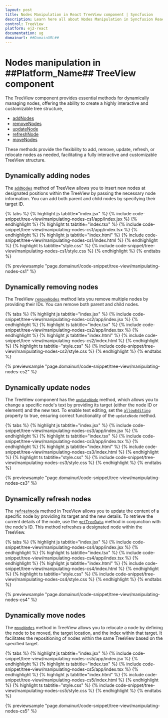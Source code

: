 ```yaml
---
layout: post
title: Nodes Manipulation in React TreeView component | Syncfusion
description: Learn here all about Nodes Manipulation in Syncfusion React TreeView component of Syncfusion Essential JS 2 and more.
control: TreeView
platform: ej2-react
documentation: ug
domainurl: ##DomainURL##
---
```


# Nodes manipulation in ##Platform_Name## TreeView component

The TreeView component provides essential methods for dynamically managing nodes, offering the ability to create a highly interactive and customizable tree structure,

* [addNodes](https://ej2.syncfusion.com/react/documentation/api/treeview/#addnodes)
* [removeNodes](https://ej2.syncfusion.com/react/documentation/api/treeview/#removenodes)
* [updateNode](https://ej2.syncfusion.com/react/documentation/api/treeview/#updatenode)
* [refreshNode](https://ej2.syncfusion.com/react/documentation/api/treeview/#refreshnode)
* [moveNodes](https://ej2.syncfusion.com/react/documentation/api/treeview/#movenodes)

These methods provide the flexibility to add, remove, update, refresh, or relocate nodes as needed, facilitating a fully interactive and customizable TreeView structure.

## Dynamically adding nodes

The [`addNodes`](https://ej2.syncfusion.com/react/documentation/api/treeview/#addnodes) method of TreeView allows you to insert new nodes at designated positions within the TreeView by passing the necessary node information. You can add both parent and child nodes by specifying their target ID.

{% tabs %}
{% highlight js tabtitle="index.jsx" %}
{% include code-snippet/tree-view/manipulating-nodes-cs1/app/index.jsx %}
{% endhighlight %}
{% highlight ts tabtitle="index.tsx" %}
{% include code-snippet/tree-view/manipulating-nodes-cs1/app/index.tsx %}
{% endhighlight %}
{% highlight js tabtitle="index.html" %}
{% include code-snippet/tree-view/manipulating-nodes-cs1/index.html %}
{% endhighlight %}
{% highlight ts tabtitle="style.css" %}
{% include code-snippet/tree-view/manipulating-nodes-cs1/style.css %}
{% endhighlight %}
{% endtabs %}

 {% previewsample "page.domainurl/code-snippet/tree-view/manipulating-nodes-cs1" %}

## Dynamically removing nodes

The TreeView [`removeNodes`](https://ej2.syncfusion.com/react/documentation/api/treeview/#removenodes) method lets you remove multiple nodes by providing their IDs. You can remove both parent and child nodes.

{% tabs %}
{% highlight js tabtitle="index.jsx" %}
{% include code-snippet/tree-view/manipulating-nodes-cs2/app/index.jsx %}
{% endhighlight %}
{% highlight ts tabtitle="index.tsx" %}
{% include code-snippet/tree-view/manipulating-nodes-cs2/app/index.tsx %}
{% endhighlight %}
{% highlight js tabtitle="index.html" %}
{% include code-snippet/tree-view/manipulating-nodes-cs2/index.html %}
{% endhighlight %}
{% highlight ts tabtitle="style.css" %}
{% include code-snippet/tree-view/manipulating-nodes-cs2/style.css %}
{% endhighlight %}
{% endtabs %}

 {% previewsample "page.domainurl/code-snippet/tree-view/manipulating-nodes-cs2" %}

## Dynamically update nodes

The TreeView component has the [`updateNode`](https://ej2.syncfusion.com/react/documentation/api/treeview/#updatenode) method, which allows you to change a specific node's text by providing its target (either the node ID or element) and the new text. To enable text editing, set the [`allowEditing`](https://ej2.syncfusion.com/react/documentation/api/treeview#allowediting) property to true, ensuring correct functionality of the `updateNode` method.

{% tabs %}
{% highlight js tabtitle="index.jsx" %}
{% include code-snippet/tree-view/manipulating-nodes-cs3/app/index.jsx %}
{% endhighlight %}
{% highlight ts tabtitle="index.tsx" %}
{% include code-snippet/tree-view/manipulating-nodes-cs3/app/index.tsx %}
{% endhighlight %}
{% highlight js tabtitle="index.html" %}
{% include code-snippet/tree-view/manipulating-nodes-cs3/index.html %}
{% endhighlight %}
{% highlight ts tabtitle="style.css" %}
{% include code-snippet/tree-view/manipulating-nodes-cs3/style.css %}
{% endhighlight %}
{% endtabs %}

 {% previewsample "page.domainurl/code-snippet/tree-view/manipulating-nodes-cs3" %}

## Dynamically refresh nodes

The [`refreshNode`](https://ej2.syncfusion.com/react/documentation/api/treeview/#refreshnode) method in TreeView allows you to update the content of a specific node by providing its target and the new details. To retrieve the current details of the node, use the [`getTreeData`](https://ej2.syncfusion.com/react/documentation/api/treeview#gettreedata) method in conjunction with the node's ID. This method refreshes a designated node within the TreeView.

{% tabs %}
{% highlight js tabtitle="index.jsx" %}
{% include code-snippet/tree-view/manipulating-nodes-cs4/app/index.jsx %}
{% endhighlight %}
{% highlight ts tabtitle="index.tsx" %}
{% include code-snippet/tree-view/manipulating-nodes-cs4/app/index.tsx %}
{% endhighlight %}
{% highlight js tabtitle="index.html" %}
{% include code-snippet/tree-view/manipulating-nodes-cs4/index.html %}
{% endhighlight %}
{% highlight ts tabtitle="style.css" %}
{% include code-snippet/tree-view/manipulating-nodes-cs4/style.css %}
{% endhighlight %}
{% endtabs %}

 {% previewsample "page.domainurl/code-snippet/tree-view/manipulating-nodes-cs4" %}

## Dynamically move nodes

The [`moveNodes`](https://ej2.syncfusion.com/react/documentation/api/treeview/#movenodes) method in TreeView allows you to relocate a node by defining the node to be moved, the target location, and the index within that target. It facilitates the repositioning of nodes within the same TreeView based on the specified target.

{% tabs %}
{% highlight js tabtitle="index.jsx" %}
{% include code-snippet/tree-view/manipulating-nodes-cs5/app/index.jsx %}
{% endhighlight %}
{% highlight ts tabtitle="index.tsx" %}
{% include code-snippet/tree-view/manipulating-nodes-cs5/app/index.tsx %}
{% endhighlight %}
{% highlight js tabtitle="index.html" %}
{% include code-snippet/tree-view/manipulating-nodes-cs5/index.html %}
{% endhighlight %}
{% highlight ts tabtitle="style.css" %}
{% include code-snippet/tree-view/manipulating-nodes-cs5/style.css %}
{% endhighlight %}
{% endtabs %}

 {% previewsample "page.domainurl/code-snippet/tree-view/manipulating-nodes-cs5" %}